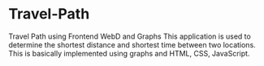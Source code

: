 # Travel-Path
Travel Path using Frontend WebD and Graphs
This application is used to determine the shortest distance and shortest time between two locations. 
This is basically implemented using graphs and HTML, CSS, JavaScript.
